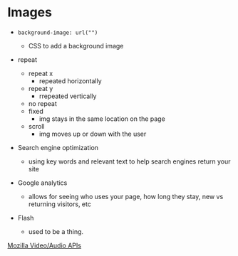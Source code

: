 # Images

- `background-image: url("")`
  - CSS to add a background image
- repeat
  - repeat x
    - repeated horizontally
  - repeat y
    - rrepeated vertically
  - no repeat
  - fixed
    - img stays in the same location on the page
  - scroll
    - img moves up or down with the user
  
- Search engine optimization
  - using key words and relevant text to help search engines return your site
- Google analytics
  - allows for seeing who uses your page, how long they stay, new vs returning visitors, etc

- Flash
  - used to be a thing.

[Mozilla Video/Audio APIs](https://developer.mozilla.org/en-US/docs/Learn/JavaScript/Client-side_web_APIs/Video_and_audio_APIs)